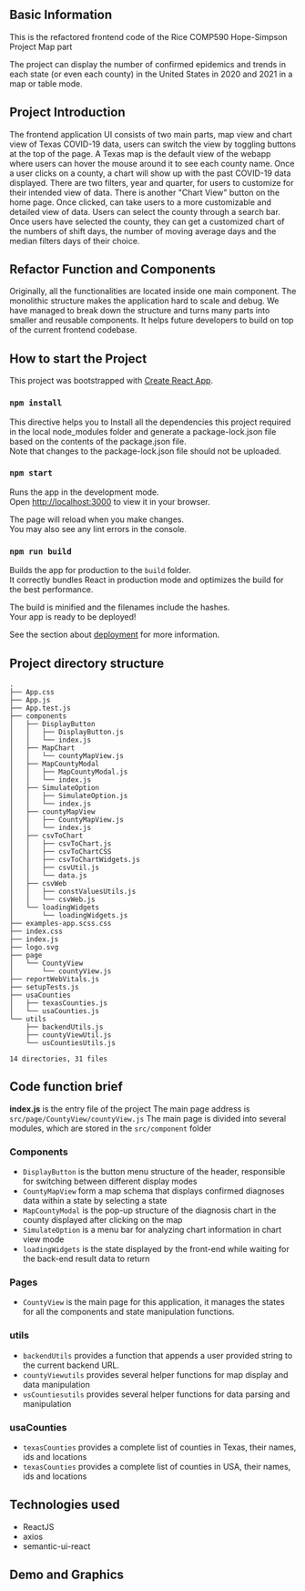 ## Basic Information

This is the refactored frontend code of the Rice COMP590 Hope-Simpson Project Map part

The project can display the number of confirmed epidemics and trends in each state (or even each county) in the United States in 2020 and 2021 in a map or table mode.

## Project Introduction

The frontend application UI consists of two main parts, map view and chart view of Texas COVID-19 data, users can switch the view by toggling buttons at the top of the page. A Texas map is the default view of the webapp where users can hover the mouse around it to see each county name. Once a user clicks on a county, a chart will show up with the past COVID-19 data displayed. There are two filters, year and quarter, for users to customize for their intended view of data. There is another "Chart View" button on the home page. Once clicked, can take users to a more customizable and detailed view of data. Users can select the county through a search bar. Once users have selected the county, they can get a customized chart of the numbers of shift days, the number of moving average days and the median filters days of their choice.

## Refactor Function and Components

Originally, all the functionalities are located inside one main component. The monolithic structure makes the application hard to scale and debug. We have managed to break down the structure and turns many parts into smaller and reusable components. It helps future developers to build on top of the current frontend codebase.

## How to start the Project

This project was bootstrapped with [Create React App](https://github.com/facebook/create-react-app).

### `npm install`

This directive helps you to Install all the dependencies this project required in the local node_modules folder and generate a package-lock.json file based on the contents of the package.json file.\
Note that changes to the package-lock.json file should not be uploaded.

### `npm start`

Runs the app in the development mode.\
Open [http://localhost:3000](http://localhost:3000) to view it in your browser.

The page will reload when you make changes.\
You may also see any lint errors in the console.

### `npm run build`

Builds the app for production to the `build` folder.\
It correctly bundles React in production mode and optimizes the build for the best performance.

The build is minified and the filenames include the hashes.\
Your app is ready to be deployed!

See the section about [deployment](https://facebook.github.io/create-react-app/docs/deployment) for more information.

## Project directory structure

```
.
├── App.css
├── App.js
├── App.test.js
├── components
│   ├── DisplayButton
│   │   ├── DisplayButton.js
│   │   └── index.js
│   ├── MapChart
│   │   └── countyMapView.js
│   ├── MapCountyModal
│   │   ├── MapCountyModal.js
│   │   └── index.js
│   ├── SimulateOption
│   │   ├── SimulateOption.js
│   │   └── index.js
│   ├── countyMapView
│   │   ├── CountyMapView.js
│   │   └── index.js
│   ├── csvToChart
│   │   ├── csvToChart.js
│   │   ├── csvToChartCSS
│   │   ├── csvToChartWidgets.js
│   │   ├── csvUtil.js
│   │   └── data.js
│   ├── csvWeb
│   │   ├── constValuesUtils.js
│   │   └── csvWeb.js
│   └── loadingWidgets
│       └── loadingWidgets.js
├── examples-app.scss.css
├── index.css
├── index.js
├── logo.svg
├── page
│   └── CountyView
│       └── countyView.js
├── reportWebVitals.js
├── setupTests.js
├── usaCounties
│   ├── texasCounties.js
│   └── usaCounties.js
└── utils
    ├── backendUtils.js
    ├── countyViewUtil.js
    └── usCountiesUtils.js

14 directories, 31 files
```

## Code function brief

**index.js** is the entry file of the project
The main page address is `src/page/CountyView/countyView.js`
The main page is divided into several modules, which are stored in the `src/component` folder

### Components

- `DisplayButton` is the button menu structure of the header, responsible for switching between different display modes
- `CountyMapView` form a map schema that displays confirmed diagnoses data within a state by selecting a state
- `MapCountyModal` is the pop-up structure of the diagnosis chart in the county displayed after clicking on the map
- `SimulateOption` is a menu bar for analyzing chart information in chart view mode
- `loadingWidgets` is the state displayed by the front-end while waiting for the back-end result data to return

### Pages

- `CountyView` is the main page for this application, it manages the states for all the components and state manipulation functions.

### utils

- `backendUtils` provides a function that appends a user provided string to the current backend URL.
- `countyViewutils` provides several helper functions for map display and data manipulation
- `usCountiesutils` provides several helper functions for data parsing and manipulation

### usaCounties

- `texasCounties` provides a complete list of counties in Texas, their names, ids and locations
- `texasCounties` provides a complete list of counties in USA, their names, ids and locations

## Technologies used

- ReactJS
- axios
- semantic-ui-react

## Demo and Graphics
